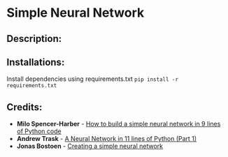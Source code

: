 # Simple Neural Network
## Description: 

## Installations:
Install dependencies using requirements.txt
`pip install -r requirements.txt`

## Credits:
* **Milo Spencer-Harber** - [How to build a simple neural network in 9 lines of Python code](https://medium.com/technology-invention-and-more/how-to-build-a-simple-neural-network-in-9-lines-of-python-code-cc8f23647ca1)
* **Andrew Trask** - [A Neural Network in 11 lines of Python (Part 1)](https://iamtrask.github.io/2015/07/12/basic-python-network/)
* **Jonas Bostoen** - [Creating a simple neural network](https://github.com/jonasbostoen/simple-neural-network)
